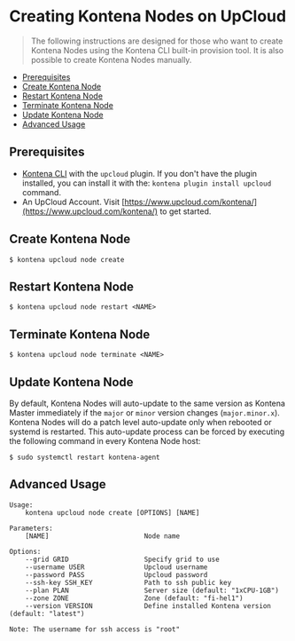 # Creating Kontena Nodes on UpCloud

> The following instructions are designed for those who want to create Kontena Nodes using the Kontena CLI built-in provision tool. It is also possible to create Kontena Nodes manually.

* [Prerequisites](#prerequisites)
* [Create Kontena Node](#install-kontena-node)
* [Restart Kontena Node](#restart-kontena-node)
* [Terminate Kontena Node](#terminate-kontena-node)
* [Update Kontena Node](#update-kontena-node)
* [Advanced Usage](#advanced-usage)

## Prerequisites

* [Kontena CLI](/tools/cli.md) with the `upcloud` plugin. If you don't have the plugin installed, you can install it with the: `kontena plugin install upcloud` command.
* An UpCloud Account. Visit [https://www.upcloud.com/kontena/](https://www.upcloud.com/kontena/) to get started.

## Create Kontena Node

```
$ kontena upcloud node create
```

## Restart Kontena Node

```
$ kontena upcloud node restart <NAME>
```

## Terminate Kontena Node

```
$ kontena upcloud node terminate <NAME>
```

## Update Kontena Node

By default, Kontena Nodes will auto-update to the same version as Kontena Master immediately if the `major` or `minor` version changes (`major.minor.x`). Kontena Nodes will do a patch level auto-update only when rebooted or systemd is restarted. This auto-update process can be forced by executing the following command in every Kontena Node host:

```
$ sudo systemctl restart kontena-agent
```

## Advanced Usage

```
Usage:
    kontena upcloud node create [OPTIONS] [NAME]

Parameters:
    [NAME]                        Node name

Options:
    --grid GRID                   Specify grid to use
    --username USER               Upcloud username
    --password PASS               Upcloud password
    --ssh-key SSH_KEY             Path to ssh public key
    --plan PLAN                   Server size (default: "1xCPU-1GB")
    --zone ZONE                   Zone (default: "fi-hel1")
    --version VERSION             Define installed Kontena version (default: "latest")

Note: The username for ssh access is "root"
```
